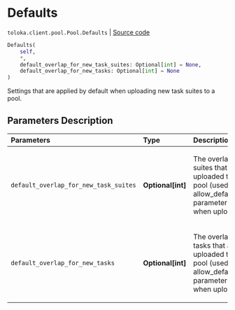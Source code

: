 # Defaults
`toloka.client.pool.Pool.Defaults` | [Source code](https://github.com/Toloka/toloka-kit/blob/v1.0.1/src/client/pool/__init__.py#L154)

```python
Defaults(
    self,
    *,
    default_overlap_for_new_task_suites: Optional[int] = None,
    default_overlap_for_new_tasks: Optional[int] = None
)
```

Settings that are applied by default when uploading new task suites to a pool.

## Parameters Description

| Parameters | Type | Description |
| :----------| :----| :-----------|
`default_overlap_for_new_task_suites`|**Optional\[int\]**|<p>The overlap for task suites that are uploaded to the pool (used if the allow_defaults=True parameter is set when uploading).</p>
`default_overlap_for_new_tasks`|**Optional\[int\]**|<p>The overlap for tasks that are uploaded to the pool (used if the allow_defaults=True parameter is set when uploading).</p>
